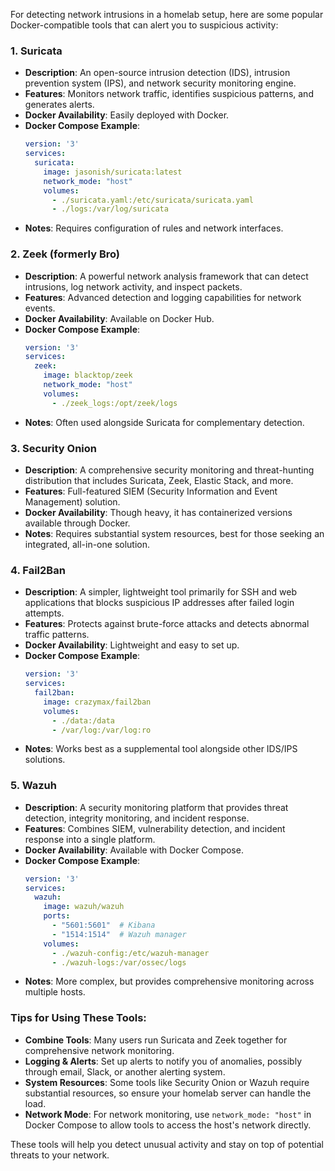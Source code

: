 For detecting network intrusions in a homelab setup, here are some popular Docker-compatible tools that can alert you to suspicious activity:

### 1. **Suricata**
   - **Description**: An open-source intrusion detection (IDS), intrusion prevention system (IPS), and network security monitoring engine.
   - **Features**: Monitors network traffic, identifies suspicious patterns, and generates alerts.
   - **Docker Availability**: Easily deployed with Docker.
   - **Docker Compose Example**:
     ```yaml
     version: '3'
     services:
       suricata:
         image: jasonish/suricata:latest
         network_mode: "host"
         volumes:
           - ./suricata.yaml:/etc/suricata/suricata.yaml
           - ./logs:/var/log/suricata
     ```
   - **Notes**: Requires configuration of rules and network interfaces.

### 2. **Zeek (formerly Bro)**
   - **Description**: A powerful network analysis framework that can detect intrusions, log network activity, and inspect packets.
   - **Features**: Advanced detection and logging capabilities for network events.
   - **Docker Availability**: Available on Docker Hub.
   - **Docker Compose Example**:
     ```yaml
     version: '3'
     services:
       zeek:
         image: blacktop/zeek
         network_mode: "host"
         volumes:
           - ./zeek_logs:/opt/zeek/logs
     ```
   - **Notes**: Often used alongside Suricata for complementary detection.

### 3. **Security Onion**
   - **Description**: A comprehensive security monitoring and threat-hunting distribution that includes Suricata, Zeek, Elastic Stack, and more.
   - **Features**: Full-featured SIEM (Security Information and Event Management) solution.
   - **Docker Availability**: Though heavy, it has containerized versions available through Docker.
   - **Notes**: Requires substantial system resources, best for those seeking an integrated, all-in-one solution.

### 4. **Fail2Ban**
   - **Description**: A simpler, lightweight tool primarily for SSH and web applications that blocks suspicious IP addresses after failed login attempts.
   - **Features**: Protects against brute-force attacks and detects abnormal traffic patterns.
   - **Docker Availability**: Lightweight and easy to set up.
   - **Docker Compose Example**:
     ```yaml
     version: '3'
     services:
       fail2ban:
         image: crazymax/fail2ban
         volumes:
           - ./data:/data
           - /var/log:/var/log:ro
     ```
   - **Notes**: Works best as a supplemental tool alongside other IDS/IPS solutions.

### 5. **Wazuh**
   - **Description**: A security monitoring platform that provides threat detection, integrity monitoring, and incident response.
   - **Features**: Combines SIEM, vulnerability detection, and incident response into a single platform.
   - **Docker Availability**: Available with Docker Compose.
   - **Docker Compose Example**:
     ```yaml
     version: '3'
     services:
       wazuh:
         image: wazuh/wazuh
         ports:
           - "5601:5601"  # Kibana
           - "1514:1514"  # Wazuh manager
         volumes:
           - ./wazuh-config:/etc/wazuh-manager
           - ./wazuh-logs:/var/ossec/logs
     ```
   - **Notes**: More complex, but provides comprehensive monitoring across multiple hosts.

### Tips for Using These Tools:
   - **Combine Tools**: Many users run Suricata and Zeek together for comprehensive network monitoring.
   - **Logging & Alerts**: Set up alerts to notify you of anomalies, possibly through email, Slack, or another alerting system.
   - **System Resources**: Some tools like Security Onion or Wazuh require substantial resources, so ensure your homelab server can handle the load.
   - **Network Mode**: For network monitoring, use `network_mode: "host"` in Docker Compose to allow tools to access the host's network directly.

These tools will help you detect unusual activity and stay on top of potential threats to your network.